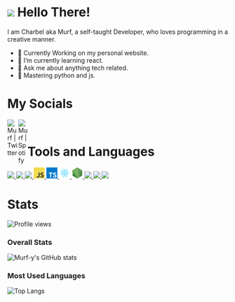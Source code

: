 # <img src="https://cdn.discordapp.com/emojis/776716850301763605.gif?v=1" width="40"> Hello There! 

I am Charbel aka Murf, a self-taught Developer, who loves programming in a creative manner.

- 🔭 Currently Working on my personal website.
- 🌱 I’m currently learning react.
- 💬 Ask me about anything tech related.
- 💪 Mastering python and js.


# My Socials

<a href="https://twitter.com/Murf_y">
  <img align="left" alt="Murf | Twitter" width="25px" src="https://img.icons8.com/plasticine/100/000000/twitter--v2.png">
</a>
<a href="https://open.spotify.com/user/6gtrise0xs3x2e53nxcivph9i">
  <img align="left" alt="Murf | Spotify" width="21px" src="https://www.flaticon.com/svg/static/icons/svg/174/174872.svg">
</a>
<br />

# Tools and Languages

<a href="https://code.visualstudio.com/">
<img height="25" src="https://cdn.discordapp.com/attachments/765049600817233931/781425295622012968/visual-studio-code.png">
</a>
<a href="https://git-scm.com/">
<img height="25" src="https://git-scm.com/images/logos/downloads/Git-Icon-1788C.png">
</a>
<a href="https://developer.mozilla.org/en-US/docs/Web/HTML">
<img height="25" src="https://cdn.discordapp.com/attachments/765049600817233931/781426103742234634/html.png">
</a>
<a href="https://www.javascript.com/">
<img height="25" src="https://raw.githubusercontent.com/github/explore/80688e429a7d4ef2fca1e82350fe8e3517d3494d/topics/javascript/javascript.png">
</a>
<a href="https://typescriptlang.org">
<img height="25" src="https://raw.githubusercontent.com/github/explore/80688e429a7d4ef2fca1e82350fe8e3517d3494d/topics/typescript/typescript.png">
</a>
<a href="https://reactjs.org/">
<img height="25" src="https://raw.githubusercontent.com/github/explore/80688e429a7d4ef2fca1e82350fe8e3517d3494d/topics/react/react.png">
</a>
<a href="https://nodejs.org/en/">
<img height="25" src="https://raw.githubusercontent.com/github/explore/80688e429a7d4ef2fca1e82350fe8e3517d3494d/topics/nodejs/nodejs.png">
</a>
<a href="https://unity.com">
<img height="25" src="https://img.icons8.com/ios-filled/50/000000/unity.png"/>
</a>
<a href="https://blender.org">
  <img height="25" src="https://img.icons8.com/fluent/144/000000/blender-3d.png"/>
</a>
<a href="https://www.python.org/">
  <img height="25" src="https://img.icons8.com/color/96/000000/python.png"/>
</a>


# Stats
![Profile views](https://komarev.com/ghpvc/?username=Murf-y)
### Overall Stats
![Murf-y's GitHub stats](https://github-readme-stats.vercel.app/api?username=Murf-y&show_icons=true&theme=tokyonight)
  
### Most Used Languages
![Top Langs](https://github-readme-stats.vercel.app/api/top-langs/?username=Murf-y&exclude_repo=Rockvader&langs_count=8&theme=tokyonight&layout=compact)

